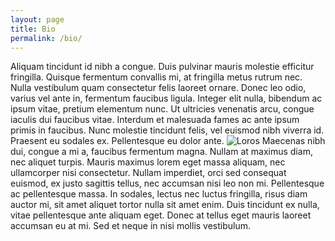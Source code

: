 ```yaml
---
layout: page
title: Bio
permalink: /bio/
---
```


Aliquam tincidunt id nibh a congue. Duis pulvinar mauris molestie efficitur fringilla. Quisque fermentum convallis mi, at fringilla metus rutrum nec. Nulla vestibulum quam consectetur felis laoreet ornare. Donec leo odio, varius vel ante in, fermentum faucibus ligula. Integer elit nulla, bibendum ac ipsum vitae, pretium elementum nunc. Ut ultricies venenatis arcu, congue iaculis dui faucibus vitae. Interdum et malesuada fames ac ante ipsum primis in faucibus. Nunc molestie tincidunt felis, vel euismod nibh viverra id. Praesent eu sodales ex. Pellentesque eu dolor ante.
![Loros]({{site.baseurl}}/assets/images/loro.jpg)
Maecenas nibh dui, congue a mi a, faucibus fermentum magna. Nullam at maximus diam, nec aliquet turpis. Mauris maximus lorem eget massa aliquam, nec ullamcorper nisi consectetur. Nullam imperdiet, orci sed consequat euismod, ex justo sagittis tellus, nec accumsan nisi leo non mi. Pellentesque ac pellentesque massa. In sodales, lectus nec luctus fringilla, risus diam auctor mi, sit amet aliquet tortor nulla sit amet enim. Duis tincidunt ex nulla, vitae pellentesque ante aliquam eget. Donec at tellus eget mauris laoreet accumsan eu at mi. Sed et neque in nisi mollis vestibulum.





